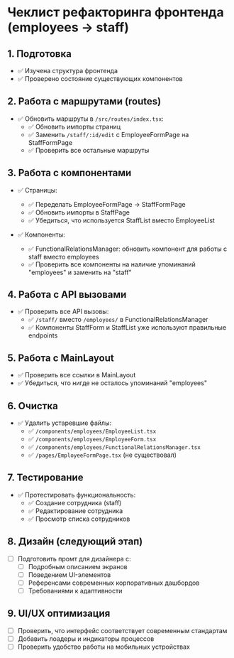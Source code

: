 # Чеклист рефакторинга фронтенда (employees → staff)

## 1. Подготовка
- ✅ Изучена структура фронтенда
- ✅ Проверено состояние существующих компонентов

## 2. Работа с маршрутами (routes)
- ✅ Обновить маршруты в `/src/routes/index.tsx`:
  - ✅ Обновить импорты страниц
  - ✅ Заменить `/staff/:id/edit` с EmployeeFormPage на StaffFormPage
  - ✅ Проверить все остальные маршруты

## 3. Работа с компонентами
- ✅ Страницы:
  - ✅ Переделать EmployeeFormPage → StaffFormPage
  - ✅ Обновить импорты в StaffPage
  - ✅ Убедиться, что используется StaffList вместо EmployeeList

- ✅ Компоненты:
  - ✅ FunctionalRelationsManager: обновить компонент для работы с staff вместо employees
  - ✅ Проверить все компоненты на наличие упоминаний "employees" и заменить на "staff"

## 4. Работа с API вызовами
- ✅ Проверить все API вызовы:
  - ✅ `/staff/` вместо `/employees/` в FunctionalRelationsManager
  - ✅ Компоненты StaffForm и StaffList уже используют правильные endpoints

## 5. Работа с MainLayout
- ✅ Проверить все ссылки в MainLayout
- ✅ Убедиться, что нигде не осталось упоминаний "employees"

## 6. Очистка
- ✅ Удалить устаревшие файлы:
  - ✅ `/components/employees/EmployeeList.tsx`
  - ✅ `/components/employees/EmployeeForm.tsx`
  - ✅ `/components/employees/FunctionalRelationsManager.tsx`
  - ✅ `/pages/EmployeeFormPage.tsx` (не существовал)

## 7. Тестирование
- ✅ Протестировать функциональность:
  - ✅ Создание сотрудника (staff)
  - ✅ Редактирование сотрудника
  - ✅ Просмотр списка сотрудников

## 8. Дизайн (следующий этап)
- [ ] Подготовить промт для дизайнера с:
  - [ ] Подробным описанием экранов
  - [ ] Поведением UI-элементов
  - [ ] Референсами современных корпоративных дашбордов
  - [ ] Требованиями к адаптивности

## 9. UI/UX оптимизация
- [ ] Проверить, что интерфейс соответствует современным стандартам
- [ ] Добавить лоадеры и индикаторы процессов
- [ ] Проверить удобство работы на мобильных устройствах 